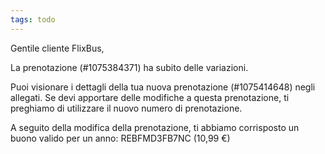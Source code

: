 ```yaml
---
tags: todo
---
```

Gentile cliente FlixBus,


La prenotazione (#1075384371) ha subito delle variazioni.

Puoi visionare i dettagli della tua nuova prenotazione (#1075414648) negli allegati. Se devi apportare delle modifiche a questa prenotazione, ti preghiamo di utilizzare il nuovo numero di prenotazione.


A seguito della modifica della prenotazione, ti abbiamo corrisposto un buono valido per un anno: REBFMD3FB7NC (10,99 €)